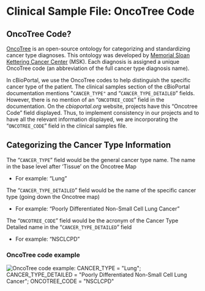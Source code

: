 # Clinical Sample File: OncoTree Code

## OncoTree Code?

[OncoTree](http://oncotree.mskcc.org/) is an open-source ontology for categorizing and standardizing cancer type diagnoses. This ontology was developed by [Memorial Sloan Kettering Cancer Center](https://www.mskcc.org/) (MSK). Each diagnosis is assigned a unique OncoTree code (an abbreviation of the full cancer type diagnosis name).

In cBioPortal, we use the OncoTree codes to help distinguish the specific cancer type of the patient. The clinical samples section of the cBioPortal documentation mentions "`CANCER_TYPE"` and “`CANCER_TYPE_DETAILED`” fields. However, there is no mention of an “`ONCOTREE_CODE`” field in the documentation. On the _cbioportal.org_ website, projects have this “Oncotree Code” field displayed. Thus, to implement consistency in our projects and to have all the relevant information displayed, we are incorporating the “`ONCOTREE_CODE`” field in the clinical samples file.

## Categorizing the Cancer Type Information

The “`CANCER_TYPE`” field would be the general cancer type name. The name in the base level after ‘Tissue’ on the Oncotree Map

* For example: “Lung”

The “`CANCER_TYPE_DETAILED`” field would be the name of the specific cancer type (going down the Oncotree map)

* For example: “Poorly Differentiated Non-Small Cell Lung Cancer”

The “`ONCOTREE_CODE`” field would be the acronym of the Cancer Type Detailed name in the “`CANCER_TYPE_DETAILED`” field

* For example: “NSCLCPD”

### OncoTree code example

![OncoTree code example: CANCER\_TYPE = "Lung"; CANCER\_TYPE\_DETAILED = "Poorly Differentiated Non-Small Cell Lung Cancer"; ONCOTREE\_CODE = "NSCLCPD"](../../.gitbook/assets/oncotree\_code\_example.png)



